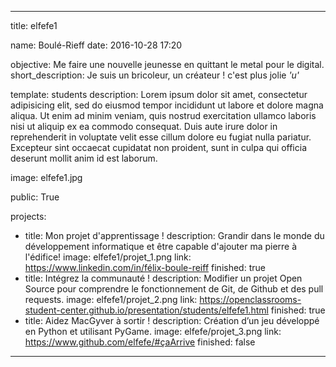 ---

title: elfefe1

name: Boulé-Rieff
date: 2016-10-28 17:20

objective: Me faire une nouvelle jeunesse en quittant le metal pour le digital.
short_description: Je suis un bricoleur, un créateur ! c'est plus jolie *'u'*

template: students
description:
    Lorem ipsum dolor sit amet, consectetur adipisicing elit, sed do eiusmod
    tempor incididunt ut labore et dolore magna aliqua. Ut enim ad minim veniam,
    quis nostrud exercitation ullamco laboris nisi ut aliquip ex ea commodo
    consequat. Duis aute irure dolor in reprehenderit in voluptate velit esse
    cillum dolore eu fugiat nulla pariatur. Excepteur sint occaecat cupidatat non
    proident, sunt in culpa qui officia deserunt mollit anim id est laborum.

image: elfefe1.jpg

public: True

projects:
  - title: Mon projet d'apprentissage !
    description: Grandir dans le monde du développement informatique et être capable d'ajouter ma pierre à l'édifice!
    image: elfefe1/projet_1.png
    link: https://www.linkedin.com/in/félix-boule-reiff
    finished: true
  - title: Intégrez la communauté !
    description: Modifier un projet Open Source pour comprendre le fonctionnement de Git, de Github et des pull requests. 
    image: elfefe1/projet_2.png
    link: https://openclassrooms-student-center.github.io/presentation/students/elfefe1.html
    finished: true
  - title: Aidez MacGyver à sortir !
    description: Création d’un jeu développé en Python et utilisant PyGame.
    image: elfefe/projet_3.png
    link: https://www.github.com/elfefe/#çaArrive
    finished: false
---